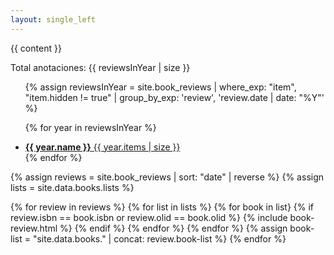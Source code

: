 ```yaml
---
layout: single_left
---
```


{{ content }}

<span class="total_count">Total anotaciones: {{ reviewsInYear | size }}</span>

<ul class="taxonomy__index">
  {% assign reviewsInYear = site.book_reviews | where_exp: "item", "item.hidden != true" | group_by_exp: 'review', 'review.date | date: "%Y"' %}
  
  {% for year in reviewsInYear %}
    <li>
      <a href="#{{ year.name }}">
        <strong>{{ year.name }}</strong> <span class="taxonomy__count">{{ year.items | size }}</span>
      </a>
    </li>
  {% endfor %}
</ul>

  <div class="posts">
  
  {% assign reviews = site.book_reviews | sort: "date" | reverse %}
  {% assign lists = site.data.books.lists %}

  {% for review in reviews %}
    {% for list in lists %}
      {% for book in list}
        {% if review.isbn == book.isbn or review.olid == book.olid %}
          {% include book-review.html %}
        {% endif %}
      {% endfor %}
    {% endfor %}
    {% assign book-list = "site.data.books." | concat: review.book-list %}
  {% endfor %}

 </div>
